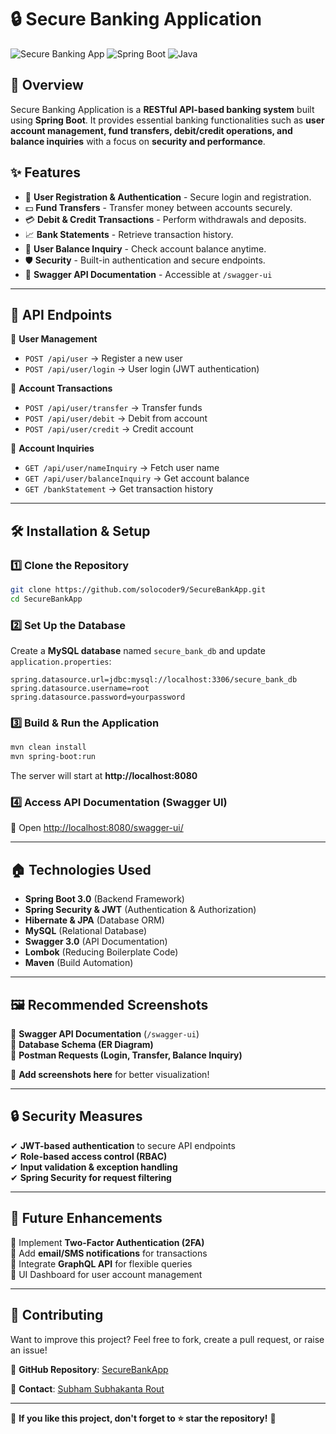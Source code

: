 # 🔒 Secure Banking Application  
![Secure Banking App](https://img.shields.io/badge/Version-1.0-blue) ![Spring Boot](https://img.shields.io/badge/SpringBoot-3.0-green) ![Java](https://img.shields.io/badge/Java-17-orange)  

## 🚀 Overview  
Secure Banking Application is a **RESTful API-based banking system** built using **Spring Boot**. It provides essential banking functionalities such as **user account management, fund transfers, debit/credit operations, and balance inquiries** with a focus on **security and performance**.  

## ✨ Features
- 🔐 **User Registration & Authentication** - Secure login and registration.
- 💵 **Fund Transfers** - Transfer money between accounts securely.
- 💳 **Debit & Credit Transactions** - Perform withdrawals and deposits.
- 📈 **Bank Statements** - Retrieve transaction history.
- 👤 **User Balance Inquiry** - Check account balance anytime.
- 🛡️ **Security** - Built-in authentication and secure endpoints.
- 📜 **Swagger API Documentation** - Accessible at `/swagger-ui` 

---

## 📱 API Endpoints  
🔹 **User Management**  
- `POST /api/user` → Register a new user  
- `POST /api/user/login` → User login (JWT authentication)  

🔹 **Account Transactions**  
- `POST /api/user/transfer` → Transfer funds  
- `POST /api/user/debit` → Debit from account  
- `POST /api/user/credit` → Credit account  

🔹 **Account Inquiries**  
- `GET /api/user/nameInquiry` → Fetch user name  
- `GET /api/user/balanceInquiry` → Get account balance  
- `GET /bankStatement` → Get transaction history  

---

## 🛠 Installation & Setup  

### 1️⃣ **Clone the Repository**  
```sh
git clone https://github.com/solocoder9/SecureBankApp.git
cd SecureBankApp
```

### 2️⃣ **Set Up the Database**  
Create a **MySQL database** named `secure_bank_db` and update `application.properties`:  
```properties
spring.datasource.url=jdbc:mysql://localhost:3306/secure_bank_db
spring.datasource.username=root
spring.datasource.password=yourpassword
```

### 3️⃣ **Build & Run the Application**  
```sh
mvn clean install
mvn spring-boot:run
```
The server will start at **http://localhost:8080**  

### 4️⃣ **Access API Documentation (Swagger UI)**  
📜 Open [http://localhost:8080/swagger-ui/](http://localhost:8080/swagger-ui/)  

---

## 🏠 Technologies Used  
- **Spring Boot 3.0** (Backend Framework)  
- **Spring Security & JWT** (Authentication & Authorization)  
- **Hibernate & JPA** (Database ORM)  
- **MySQL** (Relational Database)  
- **Swagger 3.0** (API Documentation)  
- **Lombok** (Reducing Boilerplate Code)  
- **Maven** (Build Automation)  

---

## 🖼 Recommended Screenshots  
🔹 **Swagger API Documentation** (`/swagger-ui`)  
🔹 **Database Schema (ER Diagram)**  
🔹 **Postman Requests (Login, Transfer, Balance Inquiry)**  

📌 **Add screenshots here** for better visualization!  

---

## 🔒 Security Measures  
✔ **JWT-based authentication** to secure API endpoints  
✔ **Role-based access control (RBAC)**  
✔ **Input validation & exception handling**  
✔ **Spring Security for request filtering**  

---

## 🚀 Future Enhancements  
🔹 Implement **Two-Factor Authentication (2FA)**  
🔹 Add **email/SMS notifications** for transactions  
🔹 Integrate **GraphQL API** for flexible queries  
🔹 UI Dashboard for user account management  

---

## 🤝 Contributing  
Want to improve this project? Feel free to fork, create a pull request, or raise an issue!  

🔗 **GitHub Repository**: [SecureBankApp](https://github.com/solocoder9/SecureBankApp)  

💎 **Contact**: [Subham Subhakanta Rout](mailto:your-email@example.com)  

---

🎯 **If you like this project, don't forget to ⭐ star the repository!** 🚀
